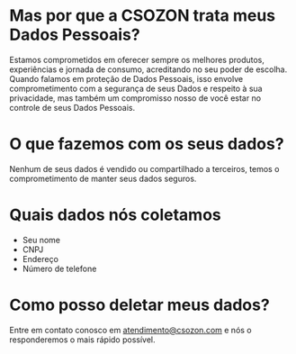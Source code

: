 # Mas por que a CSOZON trata meus Dados Pessoais?
Estamos comprometidos em oferecer sempre os melhores produtos, experiências e jornada de consumo, acreditando no seu poder de escolha. Quando falamos em proteção de Dados Pessoais, isso envolve comprometimento com a segurança de seus Dados e respeito à sua privacidade, mas também um compromisso nosso de você estar no controle de seus Dados Pessoais.
# O que fazemos com os seus dados?
Nenhum de seus dados é vendido ou compartilhado a terceiros, temos o comprometimento de manter seus dados seguros.
# Quais dados nós coletamos
- Seu nome
- CNPJ
- Endereço
- Número de telefone
# Como posso deletar meus dados?
Entre em contato conosco em [atendimento@csozon.com](mailto:atendimento@csozon.com) e nós o responderemos o mais rápido possível.
